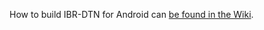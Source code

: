 How to build IBR-DTN for Android can [be found in the Wiki](https://github.com/ibrdtn/ibrdtn/wiki/Build-IBR-DTN-for-Android).
